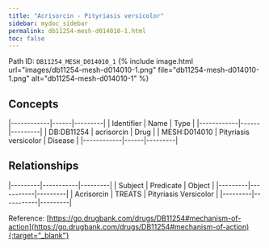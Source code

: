 ```yaml
---
title: "Acrisorcin - Pityriasis versicolor"
sidebar: mydoc_sidebar
permalink: db11254-mesh-d014010-1.html
toc: false 
---
```



Path ID: `DB11254_MESH_D014010_1`
{% include image.html url="images/db11254-mesh-d014010-1.png" file="db11254-mesh-d014010-1.png" alt="db11254-mesh-d014010-1" %}

## Concepts

|------------|------|---------|
| Identifier | Name | Type    |
|------------|------|---------|
| DB:DB11254 | acrisorcin | Drug |
| MESH:D014010 | Pityriasis versicolor | Disease |
|------------|------|---------|

## Relationships

|---------|-----------|---------|
| Subject | Predicate | Object  |
|---------|-----------|---------|
| Acrisorcin | TREATS | Pityriasis Versicolor |
|---------|-----------|---------|

Reference: [https://go.drugbank.com/drugs/DB11254#mechanism-of-action](https://go.drugbank.com/drugs/DB11254#mechanism-of-action){:target="_blank"}